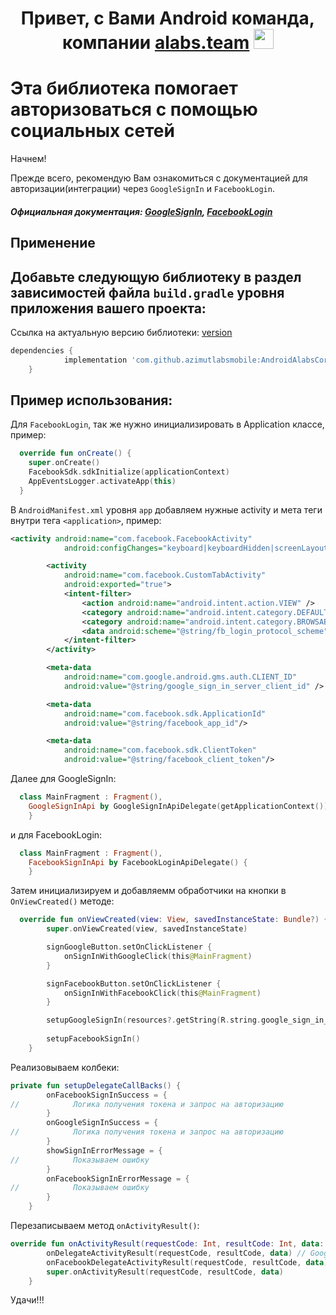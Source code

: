 <h1 align="center">Привет, с Вами Android команда, компании <a href="https://daniilshat.ru/" target="_blank">alabs.team</a>
<img src="https://github.com/blackcater/blackcater/raw/main/images/Hi.gif" height="32"/></h1>

Эта библиотека помогает авторизоваться с помощью социальных сетей
=====================
Начнем!

Прежде всего, рекомендую Вам ознакомиться с документацией для авторизации(интеграции) через ```GoogleSignIn``` и ```FacebookLogin```.

##### Официальная документация: [GoogleSignIn](https://developers.google.com/identity/sign-in/android/start-integrating?hl=ru), [FacebookLogin](https://developers.facebook.com/docs/facebook-login/android/)

Применение
---
Добавьте следующую библиотеку в раздел зависимостей файла ```build.gradle``` уровня приложения вашего проекта:
---
Ссылка на актуальную версию библиотеки: [version](https://github.com/azimutlabsmobile/AndroidAlabsCoreSocialAuth/releases)
```groovy
dependencies {
	        implementation 'com.github.azimutlabsmobile:AndroidAlabsCoreSocialAuth:$version'
	}
```

Пример использования:
-----------------------------------

Для ```FacebookLogin```, так же нужно инициализировать в Application классе, пример:
```kotlin
  override fun onCreate() {
    super.onCreate()
    FacebookSdk.sdkInitialize(applicationContext)
    AppEventsLogger.activateApp(this)
  }
```

В ```AndroidManifest.xml``` уровня ```app``` добавляем нужные activity и мета теги внутри тега ```<application>```, пример:
```xml
<activity android:name="com.facebook.FacebookActivity"
            android:configChanges="keyboard|keyboardHidden|screenLayout|screenSize|orientation" />

        <activity
            android:name="com.facebook.CustomTabActivity"
            android:exported="true">
            <intent-filter>
                <action android:name="android.intent.action.VIEW" />
                <category android:name="android.intent.category.DEFAULT" />
                <category android:name="android.intent.category.BROWSABLE" />
                <data android:scheme="@string/fb_login_protocol_scheme" />
            </intent-filter>
        </activity>

        <meta-data
            android:name="com.google.android.gms.auth.CLIENT_ID"
            android:value="@string/google_sign_in_server_client_id" />

        <meta-data
            android:name="com.facebook.sdk.ApplicationId"
            android:value="@string/facebook_app_id"/>

        <meta-data
            android:name="com.facebook.sdk.ClientToken"
            android:value="@string/facebook_client_token"/>
```

Далее для GoogleSignIn:
```kotlin
  class MainFragment : Fragment(),
    GoogleSignInApi by GoogleSignInApiDelegate(getApplicationContext()) {
    }
```

и для FacebookLogin:
```kotlin
  class MainFragment : Fragment(),
    FacebookSignInApi by FacebookLoginApiDelegate() {
    }
```

Затем инициализируем и добавляемм обработчики на кнопки в ```OnViewCreated()``` методе:
```kotlin
  override fun onViewCreated(view: View, savedInstanceState: Bundle?) {
        super.onViewCreated(view, savedInstanceState)

        signGoogleButton.setOnClickListener {
            onSignInWithGoogleClick(this@MainFragment)
        }

        signFacebookButton.setOnClickListener {
            onSignInWithFacebookClick(this@MainFragment)
        }

        setupGoogleSignIn(resources?.getString(R.string.google_sign_in_server_client_id).orEmpty())
        
        setupFacebookSignIn()
    }
```

Реализовываем колбеки:
```kotlin
private fun setupDelegateCallBacks() {
        onFacebookSignInSuccess = {
//            Логика получения токена и запрос на авторизацию
        }
        onGoogleSignInSuccess = {
//            Логика получения токена и запрос на авторизацию
        }
        showSignInErrorMessage = {
//            Показываем ошибку
        }
        onFacebookSignInErrorMessage = {
//            Показываем ошибку
        }
    }
```

Перезаписываем метод ```onActivityResult()```:
```kotlin
override fun onActivityResult(requestCode: Int, resultCode: Int, data: Intent?) {
        onDelegateActivityResult(requestCode, resultCode, data) // GoogleSignIn
        onFacebookDelegateActivityResult(requestCode, resultCode, data) // FacebookLogin
        super.onActivityResult(requestCode, resultCode, data)
    }
```

Удачи!!!

